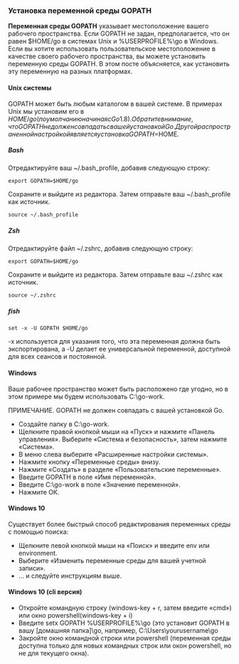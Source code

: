 ### Установка переменной среды GOPATH

**Переменная среды GOPATH** указывает местоположение вашего рабочего пространства. Если GOPATH не задан, предполагается, что он равен $HOME/go в системах Unix и %USERPROFILE%\\go в Windows. Если вы хотите использовать пользовательское местоположение в качестве своего рабочего пространства, вы можете установить переменную среды GOPATH. В этом посте объясняется, как установить эту переменную на разных платформах.

#### Unix системы

GOPATH может быть любым каталогом в вашей системе. В примерах Unix мы установим его в $HOME/go (по умолчанию начиная с Go 1.8). Обратите внимание, что GOPATH не должен совпадать с вашей установкой Go. Другой распространенной настройкой является установка GOPATH=$HOME.

##### Bash

Отредактируйте ваш ~/.bash\_profile, добавив следующую строку:

```
export GOPATH=$HOME/go

```

Сохраните и выйдите из редактора. Затем отправьте ваш ~/.bash\_profile как источник.

```
source ~/.bash_profile

```

##### Zsh

Отредактируйте файл ~/.zshrc, добавив следующую строку:

```
export GOPATH=$HOME/go

```

Сохраните и выйдите из редактора. Затем отправьте ваш ~/.zshrc как источник.

```
source ~/.zshrc

```

##### fish

```
set -x -U GOPATH $HOME/go

```

\-x используется для указания того, что эта переменная должна быть экспортирована, а -U делает ее универсальной переменной, доступной для всех сеансов и постоянной.

#### Windows

Ваше рабочее пространство может быть расположено где угодно, но в этом примере мы будем использовать C:\\go-work.

ПРИМЕЧАНИЕ. GOPATH не должен совпадать с вашей установкой Go.

*   Создайте папку в C:\\go-work.
*   Щелкните правой кнопкой мыши на «Пуск» и нажмите «Панель управления». Выберите «Система и безопасность», затем нажмите «Система».
*   В меню слева выберите «Расширенные настройки системы».
*   Нажмите кнопку «Переменные среды» внизу.
*   Нажмите «Создать» в разделе «Пользовательские переменные».
*   Введите GOPATH в поле «Имя переменной».
*   Введите C:\\go-work в поле «Значение переменной».
*   Нажмите ОК.

#### Windows 10

Существует более быстрый способ редактирования переменных среды с помощью поиска:

*   Щелкните левой кнопкой мыши на «Поиск» и введите env или environment.
*   Выберите «Изменить переменные среды для вашей учетной записи».
*   ... и следуйте инструкциям выше.

#### Windows 10 (cli версия)

*   Откройте командную строку (windows-key + r, затем введите «cmd») или окно powershell(windows-key + i)
*   Введите setx GOPATH %USERPROFILE%\\go (это установит GOPATH в вашу \[домашняя папка\]\\go, например, C:\\Users\\yourusername\\go
*   Закройте окно командной строки или powershell (переменная среды доступна только для новых командных строк или окон powershell, но не для текущего окна).
